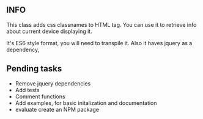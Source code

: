 ## INFO ##
This class adds css classnames to HTML tag.
You can use it to retrieve info about current device displaying it.

It's ES6 style format, you will need to transpile it.
Also it haves jquery as a dependency,


## Pending tasks ##

* Remove jquery dependencies
* Add tests
* Comment functions
* Add examples, for basic initalization and documentation
* evaluate create an NPM package
